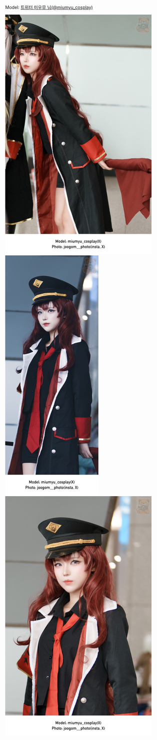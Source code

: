 ﻿---
dddd: 2024.07.20 서코
nickname: 미우뮤
sns_type: x
sns_id: miumyu_cosplay
---

<a name="miumyu_cosplay"></a>
Model: <a href="https://x.com/miumyu_cosplay" target="_blank">트위터 미우뮤 님(@miumyu_cosplay)</a>

![08D3D7AC-A938-48E1-BC88-2442215A2578.jpg](/assets/img/2024/07-20/미우뮤/08D3D7AC-A938-48E1-BC88-2442215A2578.jpg)
![927FDF8D-F743-4BBA-8550-05FCB635C079.jpg](/assets/img/2024/07-20/미우뮤/927FDF8D-F743-4BBA-8550-05FCB635C079.jpg)
![A8CE6E58-A122-4BCE-99EA-9DB6224156E4.jpg](/assets/img/2024/07-20/미우뮤/A8CE6E58-A122-4BCE-99EA-9DB6224156E4.jpg)